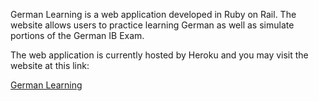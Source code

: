 German Learning is a web application developed in Ruby on Rail. The website allows users to practice learning German as well as simulate portions of the German IB Exam. 

The web application is currently hosted by Heroku and you may visit the website at this link:

[German Learning](https://morning-everglades-67680.herokuapp.com)
